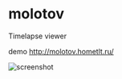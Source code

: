 molotov
=======

Timelapse viewer

demo http://molotov.hometlt.ru/


![screenshot](http://molotov.hometlt.ru/molotov.png)